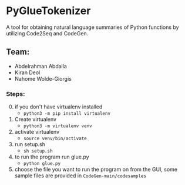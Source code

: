 # PyGlueTokenizer
A tool for obtaining natural language summaries of Python functions by utilizing Code2Seq and CodeGen.

## Team:
- Abdelrahman Abdalla
- Kiran Deol
- Nahome Wolde-Giorgis

### Steps:

0. if you don't have virtualenv installed
    - `python3 -m pip install virtualenv`
1. Create virtualenv
    - `python3 -m virtualenv venv`
2. activate virtualenv
    - `source venv/bin/activate`
3. run setup.sh
    - `sh setup.sh`
4. to run the program run glue.py
    - `python glue.py`
5. choose the file you want to run the program on from the GUI, some sample files are provided in `CodeGen-main/codesamples`

<!-- This content will not appear in the rendered Markdown
run CodeGen-main/install_env.sh

`sh CodeGen-main/install_env.sh`

install requirments

`pip install -r requirements.txt`

*Use this instead if it gets killed* `pip install --no-cache-dir -r requirements.txt`

download the CodeGen Model

`wget https://dl.fbaipublicfiles.com/transcoder/pre_trained_models/translator_transcoder_size_from_DOBF.pth -P CodeGen-main`

download the Code2Seq Model

```
wget https://s3.amazonaws.com/code2seq/model/java-large/java-large-model.tar.gz -P code2seq
tar -xvzf code2seq/java-large-model.tar.gz -C code2seq
rm code2seq/java-large-model.tar.gz
```
-->
